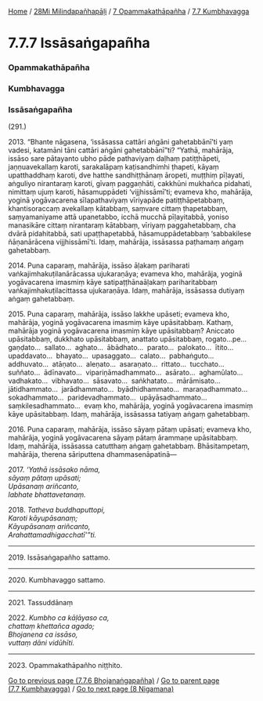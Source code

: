 
[Home](/) / [28Mi Milindapañhapāḷi](/tipitaka/28Mi.md) / [7 Opammakathāpañha](/tipitaka/28Mi/7.md) / [7.7 Kumbhavagga](/tipitaka/28Mi/7/7.7.md)

# 7.7.7 Issāsaṅgapañha

### Opammakathāpañha

### Kumbhavagga

### Issāsaṅgapañha

(291.)

2013\. “Bhante nāgasena, ‘issāsassa cattāri aṅgāni gahetabbānī’ti yaṃ vadesi, katamāni tāni cattāri aṅgāni gahetabbānī”ti? “Yathā, mahārāja, issāso sare pātayanto ubho pāde pathaviyaṃ daḷhaṃ patiṭṭhāpeti, jaṇṇuavekallaṃ karoti, sarakalāpaṃ kaṭisandhimhi ṭhapeti, kāyaṃ upatthaddhaṃ karoti, dve hatthe sandhiṭṭhānaṃ āropeti, muṭṭhiṃ pīḷayati, aṅguliyo nirantaraṃ karoti, gīvaṃ paggaṇhāti, cakkhūni mukhañca pidahati, nimittaṃ ujuṃ karoti, hāsamuppādeti ‘vijjhissāmī’ti; evameva kho, mahārāja, yoginā yogāvacarena sīlapathaviyaṃ vīriyapāde patiṭṭhāpetabbaṃ, khantisoraccaṃ avekallaṃ kātabbaṃ, saṃvare cittaṃ ṭhapetabbaṃ, saṃyamaniyame attā upanetabbo, icchā mucchā pīḷayitabbā, yoniso manasikāre cittaṃ nirantaraṃ kātabbaṃ, vīriyaṃ paggahetabbaṃ, cha dvārā pidahitabbā, sati upaṭṭhapetabbā, hāsamuppādetabbaṃ ‘sabbakilese ñāṇanārācena vijjhissāmī’ti. Idaṃ, mahārāja, issāsassa paṭhamaṃ aṅgaṃ gahetabbaṃ.

2014\. Puna caparaṃ, mahārāja, issāso āḷakaṃ pariharati vaṅkajimhakuṭilanārācassa ujukaraṇāya; evameva kho, mahārāja, yoginā yogāvacarena imasmiṃ kāye satipaṭṭhānaāḷakaṃ pariharitabbaṃ vaṅkajimhakuṭilacittassa ujukaraṇāya. Idaṃ, mahārāja, issāsassa dutiyaṃ aṅgaṃ gahetabbaṃ.

2015\. Puna caparaṃ, mahārāja, issāso lakkhe upāseti; evameva kho, mahārāja, yoginā yogāvacarena imasmiṃ kāye upāsitabbaṃ. Kathaṃ, mahārāja yoginā yogāvacarena imasmiṃ kāye upāsitabbaṃ? Aniccato upāsitabbaṃ, dukkhato upāsitabbaṃ, anattato upāsitabbaṃ, rogato…pe…  gaṇḍato…  sallato…  aghato…  ābādhato…  parato…  palokato…  ītito…  upaddavato…  bhayato…  upasaggato…  calato…  pabhaṅguto…  addhuvato…  atāṇato…  aleṇato…  asaraṇato…  rittato…  tucchato…  suññato…  ādīnavato…  vipariṇāmadhammato…  asārato…  aghamūlato…  vadhakato…  vibhavato…  sāsavato…  saṅkhatato…  mārāmisato…  jātidhammato…  jarādhammato…  byādhidhammato…  maraṇadhammato…  sokadhammato…  paridevadhammato…  upāyāsadhammato…  saṃkilesadhammato…  evaṃ kho, mahārāja, yoginā yogāvacarena imasmiṃ kāye upāsitabbaṃ. Idaṃ, mahārāja, issāsassa tatiyaṃ aṅgaṃ gahetabbaṃ.

2016\. Puna caparaṃ, mahārāja, issāso sāyaṃ pātaṃ upāsati; evameva kho, mahārāja, yoginā yogāvacarena sāyaṃ pātaṃ ārammaṇe upāsitabbaṃ. Idaṃ, mahārāja, issāsassa catutthaṃ aṅgaṃ gahetabbaṃ. Bhāsitampetaṃ, mahārāja, therena sāriputtena dhammasenāpatinā—

2017\. _‘Yathā issāsako nāma,_  
_sāyaṃ pātaṃ upāsati;_  
_Upāsanaṃ ariñcanto,_  
_labhate bhattavetanaṃ._  


2018\. _Tatheva buddhaputtopi,_  
_Karoti kāyupāsanaṃ;_  
_Kāyupāsanaṃ ariñcanto,_  
_Arahattamadhigacchatī’”ti._  


---

2019\. Issāsaṅgapañho sattamo.



---

2020\. Kumbhavaggo sattamo.



---

2021\. Tassuddānaṃ



2022\. _Kumbho ca kāḷāyaso ca,_  
_chattaṃ khettañca agado;_  
_Bhojanena ca issāso,_  
_vuttaṃ dāni vidūhīti._  


---

2023\. Opammakathāpañho niṭṭhito.



[Go to previous page (7.7.6 Bhojanaṅgapañha)](/tipitaka/28Mi/7/7.7/7.7.6.md) / [Go to parent page (7.7 Kumbhavagga)](/tipitaka/28Mi/7/7.7.md) / [Go to next page (8 Nigamana)](/tipitaka/28Mi/8.md)


